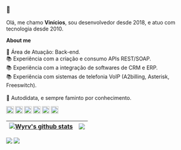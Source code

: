 ### 👋

Olá, me chamo **Vinícios**, sou desenvolvedor desde 2018, e atuo com tecnologia desde 2010.

**About me**

💬 Área de Atuação: Back-end. <BR>
📚 Experiência com a criação e consumo APIs REST/SOAP. <BR>
📚 Experiência com a integração de softwares de CRM e ERP. <BR>
📚 Experiência com sistemas de telefonia VoIP (A2billing, Asterisk, Freeswitch). <BR><BR>
📒 Autodidata, e sempre faminto por conhecimento.

<code><img height="20" alt="PHP" src="https://cdn.jsdelivr.net/gh/devicons/devicon/icons/php/php-plain.svg"></code>
<code><img height="20" alt="HTML" src="https://cdn.jsdelivr.net/gh/devicons/devicon/icons/html5/html5-original.svg"></code>
<code><img height="20" alt="C" src="https://cdn.jsdelivr.net/gh/devicons/devicon/icons/c/c-plain.svg"></code>
<code><img height="20" alt="C++" src="https://cdn.jsdelivr.net/gh/devicons/devicon/icons/cplusplus/cplusplus-plain.svg"></code>
<code><img height="20" alt="MySQL" src="https://cdn.jsdelivr.net/gh/devicons/devicon/icons/mysql/mysql-original-wordmark.svg"></code>
<code><img height="20" alt="Shell" src="https://cdn.jsdelivr.net/gh/devicons/devicon/icons/bash/bash-original.svg"></code>    

| <a href="https://github.com/anuraghazra/github-readme-stats"><img align="center" src="https://github-readme-stats.vercel.app/api?username=Wyrv&show_icons=true&include_all_commits=true&theme=dracula&hide_border=true" alt="Wyrv's github stats" /></a> | <a href="https://github.com/wyrv/github-readme-stats"><img align="center" src="https://github-readme-stats.vercel.app/api/top-langs/?username=wyrv&layout=compact&theme=dracula&hide_border=true" /></a> |
| ------------- | ------------- |

<div> 
  <a href = "mailto:contato@v.araujo1989@gmail.com"><img src="https://img.shields.io/badge/Gmail-D14836?style=for-the-badge&logo=gmail&logoColor=white" target="_blank"></a>
  <a href="https://www.linkedin.com/in/vinicios-araujo-8438a228/" target="_blank"><img src="https://img.shields.io/badge/-LinkedIn-%230077B5?style=for-the-badge&logo=linkedin&logoColor=white" target="_blank"></a> 
 
</div>
